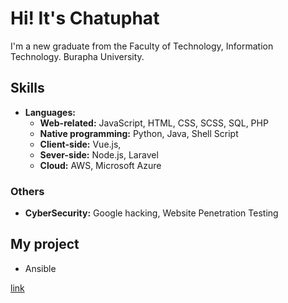 # Hi! It's Chatuphat 
I'm a new graduate from the Faculty of Technology, Information Technology. Burapha University. 

## Skills
- **Languages:**
  - **Web-related:** JavaScript, HTML, CSS, SCSS, SQL, PHP
  - **Native programming:**  Python, Java, Shell Script 
  - **Client-side:** Vue.js, 
  - **Sever-side:** Node.js, Laravel
  - **Cloud:** AWS, Microsoft Azure

### Others
- **CyberSecurity:** Google hacking, Website Penetration Testing 

## My project
- Ansible

[link](https://www.example.com/my%20great%20page)
